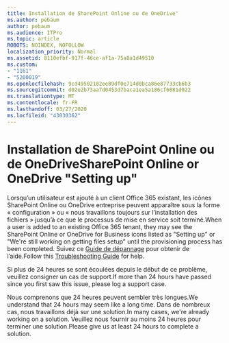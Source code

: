 ```yaml
---
title: Installation de SharePoint Online ou de OneDrive'
ms.author: pebaum
author: pebaum
ms.audience: ITPro
ms.topic: article
ROBOTS: NOINDEX, NOFOLLOW
localization_priority: Normal
ms.assetid: 8110efbf-917f-46ce-af1a-75a8a1d49510
ms.custom:
- "1161"
- "5200019"
ms.openlocfilehash: 9cd49502102ee89df0e714d0bca86e87733cb6b3
ms.sourcegitcommit: d02e2b73aa7d0453d7baca1ea5a186cf6081d022
ms.translationtype: MT
ms.contentlocale: fr-FR
ms.lasthandoff: 03/27/2020
ms.locfileid: "43030362"
---
```

# <a name="sharepoint-online-or-onedrive-setting-up"></a><span data-ttu-id="1074c-102">Installation de SharePoint Online ou de OneDrive</span><span class="sxs-lookup"><span data-stu-id="1074c-102">SharePoint Online or OneDrive "Setting up"</span></span>

<span data-ttu-id="1074c-103">Lorsqu’un utilisateur est ajouté à un client Office 365 existant, les icônes SharePoint Online ou OneDrive entreprise peuvent apparaître sous la forme « configuration » ou « nous travaillons toujours sur l’installation des fichiers » jusqu’à ce que le processus de mise en service soit terminé.</span><span class="sxs-lookup"><span data-stu-id="1074c-103">When a user is added to an existing Office 365 tenant, they may see the SharePoint Online or OneDrive for Business icons listed as "Setting up" or "We're still working on getting files setup" until the provisioning process has been completed.</span></span> <span data-ttu-id="1074c-104">Suivez ce [Guide de dépannage](https://docs.microsoft.com/sharepoint/support/sites/troubleshooting-guide-for-sites-stopped-at-provisioning) pour obtenir de l’aide.</span><span class="sxs-lookup"><span data-stu-id="1074c-104">Follow this [Troubleshooting Guide](https://docs.microsoft.com/sharepoint/support/sites/troubleshooting-guide-for-sites-stopped-at-provisioning) for help.</span></span>

<span data-ttu-id="1074c-105">Si plus de 24 heures se sont écoulées depuis le début de ce problème, veuillez consigner un cas de support.</span><span class="sxs-lookup"><span data-stu-id="1074c-105">If more than 24 hours have passed since you first saw this issue, please log a support case.</span></span>

<span data-ttu-id="1074c-106">Nous comprenons que 24 heures peuvent sembler très longues.</span><span class="sxs-lookup"><span data-stu-id="1074c-106">We understand that 24 hours may seem like a long time.</span></span> <span data-ttu-id="1074c-107">Dans de nombreux cas, nous travaillons déjà sur une solution.</span><span class="sxs-lookup"><span data-stu-id="1074c-107">In many cases, we're already working on a solution.</span></span> <span data-ttu-id="1074c-108">Veuillez nous fournir au moins 24 heures pour terminer une solution.</span><span class="sxs-lookup"><span data-stu-id="1074c-108">Please give us at least 24 hours to complete a solution.</span></span>
